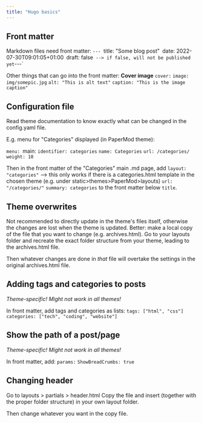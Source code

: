 ```yaml
---
title: "Hugo basics"
---
```


## Front matter
Markdown files need front matter:
`---
`title: "Some blog post"`
`date: 2022-07-30T09:01:05+01:00`
`draft: false`  --> if false, will not be published yet
`---`

Other things that can go into the front matter:
**Cover image**
`cover:`
	`image: img/somepic.jpg`
	`alt: "This is alt text"`
	`caption: "This is the image caption"`

## Configuration file
Read theme documentation to know exactly what can be changed in the config.yaml file.

E.g. menu for "Categories" displayed (in PaperMod theme):

`menu:
	`main:
		`identifier: categories`
		`name: Categories`
		`url: /categories/`
		`weight: 10`


Then in the front matter of the "Categories" main .md page, add `layout: "categories"`  --> this only works if there is a categories.html template in the chosen theme (e.g. under static>themes>PaperMod>layouts)
`url: "/categories/"`
`summary: categories`
to the front matter below `title`.  


## Theme overwrites
Not recommended to directly update in the theme's files itself, otherwise the changes are lost when the theme is updated.
Better: make a local copy of the file that you want to change (e.g. archives.html). 
Go to your layouts folder and recreate the exact folder structure from your theme, leading to the archives.html file. 

Then whatever changes are done in _that_ file will overtake the settings in the original archives.html file. 

## Adding tags and categories to posts
_Theme-specific! Might not work in all themes!_

In front matter, add tags and categories as lists:
`tags: ["html", "css"]`
`categories: ["tech", "coding", "website"]`

## Show the path of a post/page
_Theme-specific! Might not work in all themes!_

In front matter, add:
`params:`
	`ShowBreadCrumbs: true`

## Changing header
Go to layouts > partials > header.html
Copy the file and insert (together with the proper folder structure) in your own layout folder.

Then change whatever you want in the copy file.